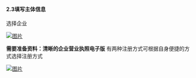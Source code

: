 #### 2.3填写主体信息

选择企业

[![图片](http://qrs.3l7c.com/shareyou/doc/pro/6feb8257-d0e5-4d27-a43d-ca0de967ecf9.028.png "图片")](http://qrs.3l7c.com/shareyou/doc/pro/6feb8257-d0e5-4d27-a43d-ca0de967ecf9.028.png)

**需要准备资料：清晰的企业营业执照电子版**
有两种注册方式可根据自身便捷的方式选择注册方式

[![图片](http://qrs.3l7c.com/shareyou/doc/pro/6feb8257-d0e5-4d27-a43d-ca0de967ecf9.029.png "图片")](http://qrs.3l7c.com/shareyou/doc/pro/6feb8257-d0e5-4d27-a43d-ca0de967ecf9.029.png)
